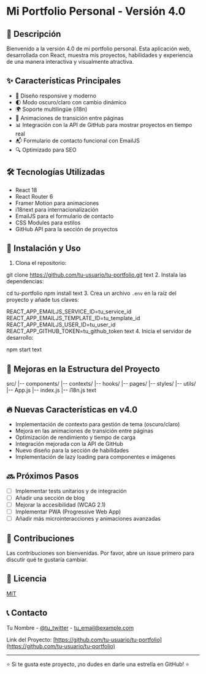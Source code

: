 # Mi Portfolio Personal - Versión 4.0

## 🚀 Descripción
Bienvenido a la versión 4.0 de mi portfolio personal. Esta aplicación web, desarrollada con React, muestra mis proyectos, habilidades y experiencia de una manera interactiva y visualmente atractiva.

## ✨ Características Principales
- 🎨 Diseño responsive y moderno
- 🌓 Modo oscuro/claro con cambio dinámico
- 🌍 Soporte multilingüe (i18n)
- 🔄 Animaciones de transición entre páginas
- 📊 Integración con la API de GitHub para mostrar proyectos en tiempo real
- 📬 Formulario de contacto funcional con EmailJS
- 🔍 Optimizado para SEO

## 🛠️ Tecnologías Utilizadas
- React 18
- React Router 6
- Framer Motion para animaciones
- i18next para internacionalización
- EmailJS para el formulario de contacto
- CSS Modules para estilos
- GitHub API para la sección de proyectos

## 🚀 Instalación y Uso
1. Clona el repositorio:

git clone https://github.com/tu-usuario/tu-portfolio.git
text
2. Instala las dependencias:

cd tu-portfolio
npm install
text
3. Crea un archivo `.env` en la raíz del proyecto y añade tus claves:

REACT_APP_EMAILJS_SERVICE_ID=tu_service_id
REACT_APP_EMAILJS_TEMPLATE_ID=tu_template_id
REACT_APP_EMAILJS_USER_ID=tu_user_id
REACT_APP_GITHUB_TOKEN=tu_github_token
text
4. Inicia el servidor de desarrollo:

npm start
text

## 📁 Mejoras en la Estructura del Proyecto

src/
|-- components/
|-- contexts/
|-- hooks/
|-- pages/
|-- styles/
|-- utils/
|-- App.js
|-- index.js
|-- i18n.js
text

## 🔥 Nuevas Características en v4.0
- Implementación de contexto para gestión de tema (oscuro/claro)
- Mejora en las animaciones de transición entre páginas
- Optimización de rendimiento y tiempo de carga
- Integración mejorada con la API de GitHub
- Nuevo diseño para la sección de habilidades
- Implementación de lazy loading para componentes e imágenes

## 🔜 Próximos Pasos
- [ ] Implementar tests unitarios y de integración
- [ ] Añadir una sección de blog
- [ ] Mejorar la accesibilidad (WCAG 2.1)
- [ ] Implementar PWA (Progressive Web App)
- [ ] Añadir más microinteracciones y animaciones avanzadas

## 🤝 Contribuciones
Las contribuciones son bienvenidas. Por favor, abre un issue primero para discutir qué te gustaría cambiar.

## 📄 Licencia
[MIT](https://choosealicense.com/licenses/mit/)

## 📞 Contacto
Tu Nombre - [@tu_twitter](https://twitter.com/tu_twitter) - tu_email@example.com

Link del Proyecto: [https://github.com/tu-usuario/tu-portfolio](https://github.com/tu-usuario/tu-portfolio)

---

⭐️ Si te gusta este proyecto, ¡no dudes en darle una estrella en GitHub! ⭐️
